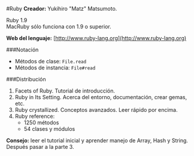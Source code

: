 #Ruby
**Creador:** Yukihiro "Matz" Matsumoto.

Ruby 1.9  
MacRuby sólo funciona con 1.9 o superior.

**Web del lenguaje:** [http://www.ruby-lang.org](http://www.ruby-lang.org)

###Notación
- Métodos de clase: `File.read`
- Métodos de instancia: `File#read`


###Distribución
1. Facets of Ruby. Tutorial de introducción.
2. Ruby in Its Setting. Acerca del entorno, documentación, crear gemas, etc.
3. Ruby crystallized. Conceptos avanzados. Leer rápido por encima.
4. Ruby reference:
 	+ 1250 métodos
 	+ 54 clases y módulos
 	
 	
**Consejo:** leer el tutorial inicial y aprender manejo de Array, Hash y String. Después pasar a la parte 3.


